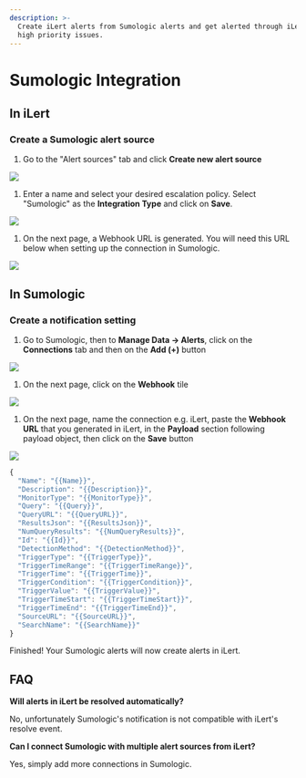 ```yaml
---
description: >-
  Create iLert alerts from Sumologic alerts and get alerted through iLert for
  high priority issues.
---
```


# Sumologic Integration

## In iLert <a href="#in-ilert" id="in-ilert"></a>

### Create a Sumologic alert source <a href="#create-alert-source" id="create-alert-source"></a>

1. Go to the "Alert sources" tab and click **Create new alert source**

![](../.gitbook/assets/Screenshot\_16\_03\_21\_\_16\_37.png)

1. Enter a name and select your desired escalation policy. Select "Sumologic" as the **Integration Type** and click on **Save**.

![](../.gitbook/assets/Screenshot\_16\_03\_21\_\_16\_38.png)

1. On the next page, a Webhook URL is generated. You will need this URL below when setting up the connection in Sumologic.

![](../.gitbook/assets/Screenshot\_16\_03\_21\_\_16\_39.png)

## In Sumologic <a href="#in-splunk" id="in-splunk"></a>

### Create a notification setting <a href="#create-action-sequences" id="create-action-sequences"></a>

1. Go to Sumologic, then to **Manage Data -> Alerts**, click on the **Connections** tab and then on the **Add (+)** button

![](../.gitbook/assets/Screenshot\_16\_03\_21\_\_16\_42.png)

1. On the next page,  click on the **Webhook** tile

![](../.gitbook/assets/Screenshot\_16\_03\_21\_\_16\_44.png)

1. On the next page, name the connection e.g. iLert, paste the **Webhook URL** that you generated in iLert, in the **Payload** section following payload object, then click on the **Save** button

![](../.gitbook/assets/Screenshot\_16\_03\_21\_\_16\_47.png)

```javascript
{
  "Name": "{{Name}}",
  "Description": "{{Description}}",
  "MonitorType": "{{MonitorType}}",
  "Query": "{{Query}}",
  "QueryURL": "{{QueryURL}}",
  "ResultsJson": "{{ResultsJson}}",
  "NumQueryResults": "{{NumQueryResults}}",
  "Id": "{{Id}}",
  "DetectionMethod": "{{DetectionMethod}}",
  "TriggerType": "{{TriggerType}}",
  "TriggerTimeRange": "{{TriggerTimeRange}}",
  "TriggerTime": "{{TriggerTime}}",
  "TriggerCondition": "{{TriggerCondition}}",
  "TriggerValue": "{{TriggerValue}}",
  "TriggerTimeStart": "{{TriggerTimeStart}}",
  "TriggerTimeEnd": "{{TriggerTimeEnd}}",
  "SourceURL": "{{SourceURL}}",
  "SearchName": "{{SearchName}}"
}
```

Finished! Your Sumologic alerts will now create alerts in iLert.

## FAQ <a href="#faq" id="faq"></a>

**Will alerts in iLert be resolved automatically?**

No, unfortunately Sumologic's notification is not compatible with iLert's resolve event.

**Can I connect Sumologic with multiple alert sources from iLert?**

Yes, simply add more connections in Sumologic.
